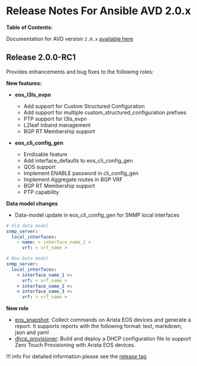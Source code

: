 # Release Notes For Ansible AVD 2.0.x

**Table of Contents:**



Documentation for AVD version `2.0.x` [available here](https://www.avd.sh/en/releases-v2.0.x/)

## Release 2.0.0-RC1

Provides enhancements and bug fixes to the following roles:

**New features:**

- __eos_l3ls_evpn__

  - Add support for Custom Structured Configuration
  - Add support for multiple custom_structured_configuration prefixes
  - PTP support for l3ls_evpn
  - L2leaf inband management
  - BGP RT Membership support

- __eos_cli_config_gen__

  - Errdisable feature
  - Add interface_defaults to eos_cli_config_gen
  - QOS support
  - Implement ENABLE password in cli_config_gen
  - Implement Aggregate routes in BGP VRF
  - BGP RT Membership support
  - PTP capability

**Data model changes**

- Data-model update in eos_cli_config_gen for SNMP local interfaces

```yaml
# Old data model
snmp_server:
  local_interfaces:
    - name: < interface_name_1 >
      vrf: < vrf_name >

# New Data model
snmp_server:
  local_interfaces:
    < interface_name_1 >:
      vrf: < vrf_name >
    < interface_name_2 >:
    < interface_name_3 >:
      vrf: < vrf_name >
```

**New role**

- [eos_snapshot](https://www.avd.sh/en/latest/roles/eos_snapshot/): Collect commands on Arista EOS devices and generate a report. It supports reports with the following format: text, markdown, json and yaml
- [dhcp_provisioner](https://www.avd.sh/en/latest/roles/dhcp_provisioner/): Build and deploy a DHCP configuration file to support Zero Touch Provisioning with Arista EOS devices.

!!! info
    For detailed information please see the [release tag](https://github.com/aristanetworks/ansible-avd/releases/tag/v2.0.0rc1)
